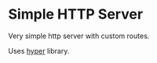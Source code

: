 # Simple HTTP Server

Very simple http server with custom routes.

Uses [hyper](https://crates.io/crates/hyper) library.